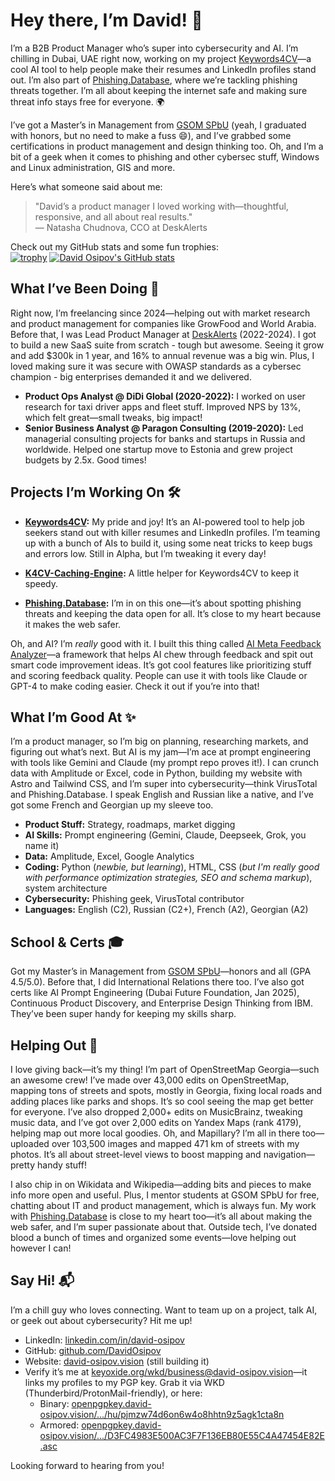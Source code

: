 # Hey there, I’m David! 👋

I’m a B2B Product Manager who’s super into cybersecurity and AI. I’m chilling in Dubai, UAE right now, working on my project [Keywords4CV](https://github.com/DavidOsipov/Keywords4CV)—a cool AI tool to help people make their resumes and LinkedIn profiles stand out. I’m also part of [Phishing.Database](https://github.com/Phishing-Database/Phishing.Database), where we’re tackling phishing threats together. I’m all about keeping the internet safe and making sure threat info stays free for everyone. 🌍

I’ve got a Master’s in Management from [GSOM SPbU](https://gsom.spbu.ru/en/) (yeah, I graduated with honors, but no need to make a fuss 😄), and I’ve grabbed some certifications in product management and design thinking too. Oh, and I’m a bit of a geek when it comes to phishing and other cybersec stuff, Windows and Linux administration, GIS and more.

Here’s what someone said about me:  
> "David’s a product manager I loved working with—thoughtful, responsive, and all about real results."  
> — Natasha Chudnova, CCO at DeskAlerts  

Check out my GitHub stats and some fun trophies:  
[![trophy](https://github-profile-trophy.vercel.app/?username=DavidOsipov&theme=tokyonight)](https://github.com/ryo-ma/github-profile-trophy)
[![David Osipov's GitHub stats](https://github-readme-stats.vercel.app/api?username=DavidOsipov)](https://github.com/anuraghazra/github-readme-stats)


## What I’ve Been Doing 💼

Right now, I’m freelancing since 2024—helping out with market research and product management for companies like GrowFood and World Arabia. Before that, I was Lead Product Manager at [DeskAlerts](https://alert-software.com) (2022-2024). I got to build a new SaaS suite from scratch - tough but awesome. Seeing it grow and add $300k in 1 year, and 16% to annual revenue was a big win. Plus, I loved making sure it was secure with OWASP standards as a cybersec champion - big enterprises demanded it and we delivered.

- **Product Ops Analyst @ DiDi Global (2020-2022):** I worked on user research for taxi driver apps and fleet stuff. Improved NPS by 13%, which felt great—small tweaks, big impact!  
- **Senior Business Analyst @ Paragon Consulting (2019-2020):** Led managerial consulting projects for banks and startups in Russia and worldwide. Helped one startup move to Estonia and grew project budgets by 2.5x. Good times!

## Projects I’m Working On 🛠️

- **[Keywords4CV](https://github.com/DavidOsipov/Keywords4CV):** My pride and joy! It’s an AI-powered tool to help job seekers stand out with killer resumes and LinkedIn profiles. I’m teaming up with a bunch of AIs to build it, using some neat tricks to keep bugs and errors low. Still in Alpha, but I’m tweaking it every day!
- **[K4CV-Caching-Engine](https://github.com/DavidOsipov/K4CV-Caching-Engine):** A little helper for Keywords4CV to keep it speedy.

- **[Phishing.Database](https://github.com/Phishing-Database/Phishing.Database):** I’m in on this one—it’s about spotting phishing threats and keeping the data open for all. It’s close to my heart because it makes the web safer.

Oh, and AI? I’m *really* good with it. I built this thing called [AI Meta Feedback Analyzer](https://github.com/DavidOsipov/AI-Meta-Feedback-Analyzer-for-Code-Improvements)—a framework that helps AI chew through feedback and spit out smart code improvement ideas. It’s got cool features like prioritizing stuff and scoring feedback quality. People can use it with tools like Claude or GPT-4 to make coding easier. Check it out if you’re into that!

## What I’m Good At ✨

I’m a product manager, so I’m big on planning, researching markets, and figuring out what’s next. But AI is my jam—I’m ace at prompt engineering with tools like Gemini and Claude (my prompt repo proves it!). I can crunch data with Amplitude or Excel, code in Python, building my website with Astro and Tailwind CSS, and I’m super into cybersecurity—think VirusTotal and Phishing.Database. I speak English and Russian like a native, and I’ve got some French and Georgian up my sleeve too.

- **Product Stuff:** Strategy, roadmaps, market digging  
- **AI Skills:** Prompt engineering (Gemini, Claude, Deepseek, Grok, you name it)  
- **Data:** Amplitude, Excel, Google Analytics  
- **Coding:** Python (*newbie, but learning*), HTML, CSS (*but I'm really good with performance optimization strategies, SEO and schema markup*), system architecture
- **Cybersecurity:** Phishing geek, VirusTotal contributor  
- **Languages:** English (C2), Russian (C2+), French (A2), Georgian (A2)  

## School & Certs 🎓

Got my Master’s in Management from [GSOM SPbU](https://gsom.spbu.ru/en/)—honors and all (GPA 4.5/5.0). Before that, I did International Relations there too. I’ve also got certs like AI Prompt Engineering (Dubai Future Foundation, Jan 2025), Continuous Product Discovery, and Enterprise Design Thinking from IBM. They’ve been super handy for keeping my skills sharp.

## Helping Out 🌟

I love giving back—it’s my thing! I’m part of OpenStreetMap Georgia—such an awesome crew! I’ve made over 43,000 edits on OpenStreetMap, mapping tons of streets and spots, mostly in Georgia, fixing local roads and adding places like parks and shops. It’s so cool seeing the map get better for everyone. I’ve also dropped 2,000+ edits on MusicBrainz, tweaking music data, and I’ve got over 2,000 edits on Yandex Maps (rank 4179), helping map out more local goodies. Oh, and Mapillary? I’m all in there too—uploaded over 103,500 images and mapped 471 km of streets with my photos. It’s all about street-level views to boost mapping and navigation—pretty handy stuff!  

I also chip in on Wikidata and Wikipedia—adding bits and pieces to make info more open and useful. Plus, I mentor students at GSOM SPbU for free, chatting about IT and product management, which is always fun. My work with [Phishing.Database](https://github.com/Phishing-Database/Phishing.Database) is close to my heart too—it’s all about making the web safer, and I’m super passionate about that. Outside tech, I’ve donated blood a bunch of times and organized some events—love helping out however I can!

## Say Hi! 📬

I’m a chill guy who loves connecting. Want to team up on a project, talk AI, or geek out about cybersecurity? Hit me up!  
- LinkedIn: [linkedin.com/in/david-osipov](https://linkedin.com/in/david-osipov)  
- GitHub: [github.com/DavidOsipov](https://github.com/DavidOsipov)  
- Website: [david-osipov.vision](https://david-osipov.vision) (still building it)
- Verify it’s me at [keyoxide.org/wkd/business@david-osipov.vision](https://keyoxide.org/wkd/business@david-osipov.vision)—it links my profiles to my PGP key. Grab it via WKD (Thunderbird/ProtonMail-friendly), or here:  
  - Binary: [openpgpkey.david-osipov.vision/.../hu/pjmzw74d6on6w4o8hhtn9z5agk1cta8n](https://openpgpkey.david-osipov.vision/.well-known/openpgpkey/david-osipov.vision/hu/pjmzw74d6on6w4o8hhtn9z5agk1cta8n)  
  - Armored: [openpgpkey.david-osipov.vision/.../D3FC4983E500AC3F7F136EB80E55C4A47454E82E.asc](https://openpgpkey.david-osipov.vision/.well-known/openpgpkey/david-osipov.vision/D3FC4983E500AC3F7F136EB80E55C4A47454E82E.asc)

Looking forward to hearing from you!
